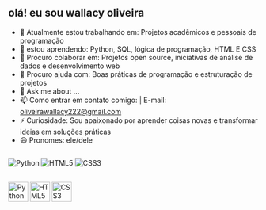 ## olá! eu sou wallacy oliveira

- 🔭 Atualmente estou trabalhando em: Projetos acadêmicos e pessoais de programação
- 🌱 estou aprendendo: Python, SQL, lógica de programação, HTML E CSS
- 👯 Procuro colaborar em: Projetos open source, iniciativas de análise de dados e desenvolvimento web
- 🤔 Procuro ajuda com: Boas práticas de programação e estruturação de projetos
- 💬 Ask me about ...
- 📫 Como entrar em contato comigo: | E-mail: oliveirawallacy222@gmail.com
- ⚡ Curiosidade: Sou apaixonado por aprender coisas novas e transformar ideias em soluções práticas
- 😄 Pronomes: ele/dele

## 
![Python](https://img.shields.io/badge/Python-3776AB?logo=python&logoColor=white)
![HTML5](https://img.shields.io/badge/HTML5-E34F26?logo=html5&logoColor=white)
![CSS3](https://img.shields.io/badge/CSS3-1572B6?logo=css3&logoColor=white)

## 
<p>
  <img src="https://cdn.jsdelivr.net/gh/devicons/devicon/icons/python/python-original.svg" width="40" height="40" alt="Python"/>
  <img src="https://cdn.jsdelivr.net/gh/devicons/devicon/icons/html5/html5-original.svg" width="40" height="40" alt="HTML5"/>
  <img src="https://cdn.jsdelivr.net/gh/devicons/devicon/icons/css3/css3-original.svg" width="40" height="40" alt="CSS3"/>
</p>




          
